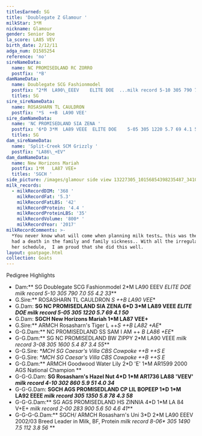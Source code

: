 ```yaml
---
titlesEarned: SG
title: 'Doublegate Z Glamour '
milkStar: 3*M
nickname: Glamour
gender: Senior Doe
la_score: LA85 VEV
birth_date: 2/12/11
adga_num: D1585254
reference: 'no'
sireNameData:
  name: NC PROMISEDLAND RC ZORRO
  postfix: '*B'
damNameData:
  name: Doublegate SCG Fashionmodel
  postfix: "2*M  LA90\_EEEV    ELITE DOE  ...milk record 5-10 305 790 7.0 55 4.2 33 "
  titles: SG
sire_sireNameData:
  name: ROSASHARN TL CAULDRON
  postfix: '*S  ++B  LA90 VEE'
sire_damNameData:
  name: 'NC PROMISEDLAND SIA ZENA '
  postfix: '6*D 3*M  LA89 VEEE  ELITE DOE    5-05 305 1220 5.7 69 4.1 50 '
  titles: SG
dam_sireNameData:
  name: 'Split-Creek SCM Grizzly '
  postfix: "LA86\_+EV"
dam_damNameData:
  name: New Horizons Mariah
  postfix: 1*M   LA87 VEE+
  titles: 'SGCH '
side_picture: /images/glamour side view 13227305_10156854398235487_3410824979030834887_o.jpg
milk_records:
  - milkRecordDIM: '368 '
    milkRecordFat: '5.3'
    milkRecordFatLBS: '42'
    milkRecordProtein: '4.4 '
    milkRecordProteinLBS: '35'
    milkRecordVolume: '800* '
    milkRecordYear: '2017'
milkRecordComments: >-
  *You never know what will come when planning milk tests… this was the year we
  had a death in the family and family sickness.. With all the irregularities in
  her schedule,  I am proud that she did this well.
layout: goatpage.html
collection: Goats
---
```

Pedigree Highlights

* Dam:** SG Doublegate SCG Fashionmodel 2*M  LA90 EEEV    _ELITE DOE  milk record 5-10 305 790 7.0 55 4.2 33_**
* G.Sire:** ROSASHARN TL CAULDRON *S  ++B  LA90 VEE**
* G.Dam: **SG NC PROMISEDLAND SIA ZENA 6\*D 3\*M LA89 VEEE _ELITE DOE  milk record 5-05 305 1220 5.7 69 4.1 50_**
* G.Dam: **SGCH New Horizons Mariah 1*M LA87 VEE+**
* G.Sire:** ARMCH Rosasharn's Tiger L  ++*S  ++B  LA82 +AE**
* G-G.Dam:** NC PROMISEDLAND SS SAM I AM ++ *B  LA86 +EE**
* G-G.Dam:** SG NC PROMISEDLAND BW ZIPPY  2*M LA90 VEEE  _milk record 3-08 305 1600 5.4 87 3.4 55_**
* G-G.Sire: **MCH SG Caesar's Villa CBS Cowpoke ++B   ++*S   E**
* G-G.Sire: **MCH SG Caesar's Villa CBS Cowpoke ++B   ++*S   E**
* G-G.Dam:** ARMCH Goodwood Water Lily 2\*D 'E' 1\*M    AR1599 2000 AGS National Champion **
* G-G-G.Dam: **SG Rosasharn's Hazel Nut  4\*D 1\*M  AR1736 LA88 'VEEV' _milk record 4-10 302 860 5.9 51 4.0 34_**
* G-G-G.Dam: **SGCH AGS PROMISEDLAND CP LIL BOPEEP  1\*D 1\*M  LA92 EEEE  _milk record 305 1350 5.8 78 4.3 58_**
* G-G-G.Dam:** SG AGS PROMISEDLAND HS ZINNIA 4\*D 1\*M LA 84 V+E+ _milk record 2-00 283 900 5.6 50 4.6 41_**
* G-G-G-G.Dam:** SGCH/ ARMCH  Rosasharn's Uni 3\*D 2\*M   LA90 EEEV 2002/03 Breed Leader in Milk, BF, Protein   _milk record_ _8-06* 305 1490 7.5 112 3.8 56_ **
